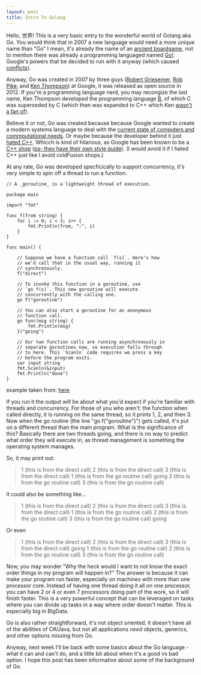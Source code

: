 ```yaml
---
layout: post
title: Intro To Golang
---
```


Hello, 世界! This is a very basic entry to the wonderful world of Golang aka Go. You would think that in 2007 a new language would need a more unique name than "Go" I mean, it's already the name of an [ancient boardgame](https://en.wikipedia.org/wiki/Go_(game)), not to mention there was already a programming languaged named [Go!](https://en.wikipedia.org/wiki/Go!_(programming_language)).  Google's powers that be decided to run with it anyway (which caused [conflicts](https://en.wikipedia.org/wiki/Go!_(programming_language)#Conflict_with_Google)).


Anyway, Go was created in 2007 by three guys ([Robert Griesemer](https://github.com/griesemer), [Rob Pike](https://github.com/robpike), and [Ken Thompson](https://github.com/ken)) at Google, it was released as open source in 2012. If you're a programming language nerd, you may recongize the last name, Ken Thompson developed the programming language [B](https://en.wikipedia.org/wiki/B_(programming_language)), of which C was superseded by C (which then was expanded to C++ which Ken [wasn't a fan of](https://gigamonkeys.wordpress.com/2009/10/16/coders-c-plus-plus/)). 


Believe it or not, Go was created because because Google wanted to create a modern systems language to deal with the [current state of computers and commputational needs](https://golang.org/doc/faq#What_is_the_purpose_of_the_project). Or maybe because the developer behind it just [hated C++](https://en.wikiquote.org/wiki/Ken_Thompson#.22Interview_with_Ken_Thompson.22.2C_2011). Whicch is kind of hilarious, as Google has been known to be a [C++ shop](https://www.quora.com/Which-programming-languages-does-Google-use-internally) ([ps- they have their own style guide](https://google.github.io/styleguide/cppguide.html)). (I would avoid it if I hated C++ just like I avoid coldFusion shops.)


At any rate, Go was developed specficically to support concurrency, it's very simple to spin off a thread to run a function.

```golang
// A _goroutine_ is a lightweight thread of execution.

package main

import "fmt"

func f(from string) {
    for i := 0; i < 3; i++ {
        fmt.Println(from, ":", i)
    }
}

func main() {

    // Suppose we have a function call `f(s)`. Here's how
    // we'd call that in the usual way, running it
    // synchronously.
    f("direct")

    // To invoke this function in a goroutine, use
    // `go f(s)`. This new goroutine will execute
    // concurrently with the calling one.
    go f("goroutine")

    // You can also start a goroutine for an anonymous
    // function call.
    go func(msg string) {
        fmt.Println(msg)
    }("going")

    // Our two function calls are running asynchronously in
    // separate goroutines now, so execution falls through
    // to here. This `Scanln` code requires we press a key
    // before the program exits.
    var input string
    fmt.Scanln(&input)
    fmt.Println("done")
}

```
example taken from: [here](https://gobyexample.com/goroutines)


If you run it the output will be about what you'd expect if you're familiar with threads and concurrency. For those of you who aren't: the function when called directly, it is running on the same thread, so it prints 1, 2, and then 3. Now when the go routine (the line "go f("goroutine")") gets called, it's put on a different thread than the main program. What is the significance of this? Basically there are two threads going, and there is no way to predict what order they will execute in, as thread management is something the operating system manages.

So, it may print out:


>1 (this is from the direct call)
>2 (this is from the direct call)
>3 (this is from the direct call)
>1 (this is from the go routine call)
>going
>2 (this is from the go routine call)
>3 (this is from the go routine call)


It could also be something like...


>1 (this is from the direct call)
>2 (this is from the direct call)
>3 (this is from the direct call)
>1 (this is from the go routine call)
>2 (this is from the go routine call)
>3 (this is from the go routine call)
>going


Or even


>1 (this is from the direct call)
>2 (this is from the direct call)
>3 (this is from the direct call)
>going
>1 (this is from the go routine call)
>2 (this is from the go routine call)
>3 (this is from the go routine call)


Now, you may wonder "Why the heck would I want to not know the exact order things in my program will happen in?" The answer is because it can make your program run faster, especially on machines with more than one processor core. Instead of having one thread doing it all on one processor, you can have 2 or 4 or even 7 processors doing part of the work, so it will finish faster. This is a very powerful concept that can be leveraged on tasks where you can divide up tasks in a way where order doesn't matter. This is especially big in BigData.


Go is also rather straightforward, it's not object oriented, it doesn't have all of the abilities of C#/Java, but not all applications *need* objects, generics, and other options missing from Go. 


Anyway, next week I'll be back with some basics about the Go language - what it can and can't do, and a little bit about when it's a good vs bad option. I hope this post has been informative about some of the background of Go. 
